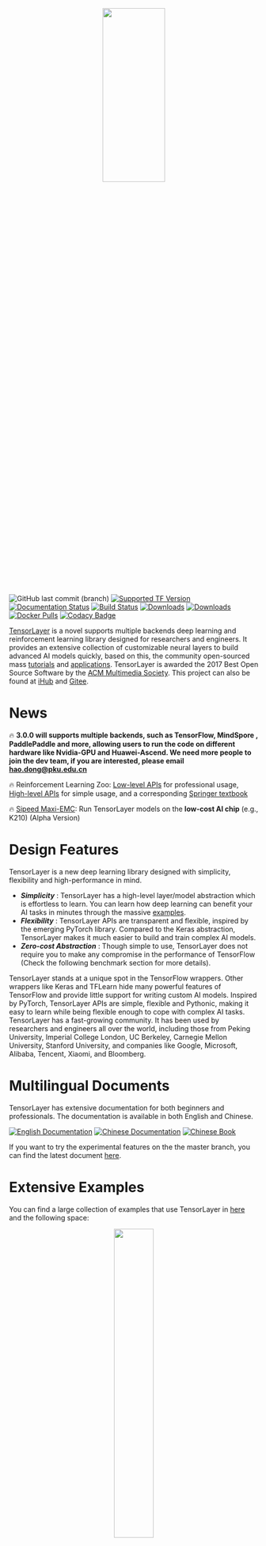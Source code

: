 <a href="https://tensorlayer.readthedocs.io/">
    <div align="center">
        <img src="img/tl_transparent_logo.png" width="50%" height="30%"/>
    </div>
</a>

<!--- [![PyPI Version](https://badge.fury.io/py/tensorlayer.svg)](https://badge.fury.io/py/tensorlayer) --->
<!--- ![PyPI - Python Version](https://img.shields.io/pypi/pyversions/tensorlayer.svg)) --->

![GitHub last commit (branch)](https://img.shields.io/github/last-commit/tensorlayer/tensorlayer/master.svg)
[![Supported TF Version](https://img.shields.io/badge/TensorFlow-2.0.0%2B-brightgreen.svg)](https://github.com/tensorflow/tensorflow/releases)
[![Documentation Status](https://readthedocs.org/projects/tensorlayer/badge/)](https://tensorlayer.readthedocs.io/)
[![Build Status](https://travis-ci.org/tensorlayer/tensorlayer.svg?branch=master)](https://travis-ci.org/tensorlayer/tensorlayer)
[![Downloads](http://pepy.tech/badge/tensorlayer)](http://pepy.tech/project/tensorlayer)
[![Downloads](https://pepy.tech/badge/tensorlayer/week)](https://pepy.tech/project/tensorlayer/week)
[![Docker Pulls](https://img.shields.io/docker/pulls/tensorlayer/tensorlayer.svg)](https://hub.docker.com/r/tensorlayer/tensorlayer/)
[![Codacy Badge](https://api.codacy.com/project/badge/Grade/d6b118784e25435498e7310745adb848)](https://www.codacy.com/app/tensorlayer/tensorlayer)

<!---  [![CircleCI](https://circleci.com/gh/tensorlayer/tensorlayer/tree/master.svg?style=svg)](https://circleci.com/gh/tensorlayer/tensorlayer/tree/master) --->

<!---  [![Documentation Status](https://readthedocs.org/projects/tensorlayercn/badge/)](https://tensorlayercn.readthedocs.io/)
<!---  [![PyUP Updates](https://pyup.io/repos/github/tensorlayer/tensorlayer/shield.svg)](https://pyup.io/repos/github/tensorlayer/tensorlayer/) --->

[TensorLayer](https://tensorlayer.readthedocs.io) is a novel supports multiple backends deep learning and reinforcement learning library designed for researchers and engineers. It provides an extensive collection of customizable neural layers to build advanced AI models quickly, based on this, the community open-sourced mass [tutorials](https://github.com/tensorlayer/tensorlayer/blob/master/examples/reinforcement_learning/README.md) and [applications](https://github.com/tensorlayer). TensorLayer is awarded the 2017 Best Open Source Software by the [ACM Multimedia Society](https://twitter.com/ImperialDSI/status/923928895325442049). 
This project can also be found at [iHub](https://code.ihub.org.cn/projects/328) and [Gitee](https://gitee.com/organizations/TensorLayer).

# News

🔥 **3.0.0 will supports multiple backends, such as TensorFlow, MindSpore , PaddlePaddle and more, allowing users to run the code on different hardware like Nvidia-GPU and Huawei-Ascend. We need more people to join the dev team, if you are interested, please email hao.dong@pku.edu.cn**

🔥 Reinforcement Learning Zoo: [Low-level APIs](https://github.com/tensorlayer/tensorlayer/tree/master/examples/reinforcement_learning) for professional usage, [High-level APIs](https://github.com/tensorlayer/RLzoo) for simple usage, and a corresponding [Springer textbook](http://springer.com/gp/book/9789811540943)

🔥 [Sipeed Maxi-EMC](https://github.com/sipeed/Maix-EMC): Run TensorLayer models on the **low-cost AI chip** (e.g., K210) (Alpha Version)

<!-- 🔥 [NNoM](https://github.com/majianjia/nnom): Run TensorLayer quantized models on the **MCU** (e.g., STM32) (Coming Soon) -->

# Design Features

TensorLayer is a new deep learning library designed with simplicity, flexibility and high-performance in mind.

- ***Simplicity*** : TensorLayer has a high-level layer/model abstraction which is effortless to learn. You can learn how deep learning can benefit your AI tasks in minutes through the massive [examples](https://github.com/tensorlayer/awesome-tensorlayer).
- ***Flexibility*** : TensorLayer APIs are transparent and flexible, inspired by the emerging PyTorch library. Compared to the Keras abstraction, TensorLayer makes it much easier to build and train complex AI models.
- ***Zero-cost Abstraction*** : Though simple to use, TensorLayer does not require you to make any compromise in the performance of TensorFlow (Check the following benchmark section for more details).

TensorLayer stands at a unique spot in the TensorFlow wrappers. Other wrappers like Keras and TFLearn
hide many powerful features of TensorFlow and provide little support for writing custom AI models. Inspired by PyTorch, TensorLayer APIs are simple, flexible and Pythonic,
making it easy to learn while being flexible enough to cope with complex AI tasks.
TensorLayer has a fast-growing community. It has been used by researchers and engineers all over the world, including those from  Peking University,
Imperial College London, UC Berkeley, Carnegie Mellon University, Stanford University, and companies like Google, Microsoft, Alibaba, Tencent, Xiaomi, and Bloomberg.

# Multilingual Documents

TensorLayer has extensive documentation for both beginners and professionals. The documentation is available in
both English and Chinese.

[![English Documentation](https://img.shields.io/badge/documentation-english-blue.svg)](https://tensorlayer.readthedocs.io/)
[![Chinese Documentation](https://img.shields.io/badge/documentation-%E4%B8%AD%E6%96%87-blue.svg)](https://tensorlayercn.readthedocs.io/)
[![Chinese Book](https://img.shields.io/badge/book-%E4%B8%AD%E6%96%87-blue.svg)](http://www.broadview.com.cn/book/5059/)

If you want to try the experimental features on the the master branch, you can find the latest document
[here](https://tensorlayer.readthedocs.io/en/latest/).

# Extensive Examples

You can find a large collection of examples that use TensorLayer in [here](examples/) and the following space:

<a href="https://github.com/tensorlayer/awesome-tensorlayer/blob/master/readme.md" target="\_blank">
	<div align="center">
		<img src="img/awesome-mentioned.png" width="40%"/>
	</div>
</a>

# Getting Start

TensorLayer 3.0 relies on TensorFlow, numpy, and others. To use GPUs, CUDA and cuDNN are required.

Install TensorFlow:

```bash
pip3 install tensorflow-gpu==2.0.0-rc1 # TensorFlow GPU (version 2.0 RC1)
pip3 install tensorflow # CPU version
```

Install the stable release of TensorLayer:

```bash
pip3 install tensorlayer
```

Install the unstable development version of TensorLayer:

```bash
pip3 install git+https://github.com/tensorlayer/tensorlayer.git
```

If you want to install the additional dependencies, you can also run
```bash
pip3 install --upgrade tensorlayer[all]              # all additional dependencies
pip3 install --upgrade tensorlayer[extra]            # only the `extra` dependencies
pip3 install --upgrade tensorlayer[contrib_loggers]  # only the `contrib_loggers` dependencies
```
If you want to use mindspore backend, you should install mindspore>=1.2.0
```bash
pip install https://ms-release.obs.cn-north-4.myhuaweicloud.com/1.2.1/MindSpore/gpu/ubuntu_x86/cuda-10.1/mindspore_gpu-1.2.1-cp37-cp37m-linux_x86_64.whl --trusted-host ms-release.obs.cn-north-4.myhuaweicloud.com -i https://pypi.tuna.tsinghua.edu.cn/simple
```

If you want to use paddlepaddle backend, you should install paddlepaddle>=2.0
```bash
python -m pip install paddlepaddle -i https://mirror.baidu.com/pypi/simple
```

If you are TensorFlow 1.X users, you can use TensorLayer 1.11.0:

```bash
# For last stable version of TensorLayer 1.X
pip3 install --upgrade tensorlayer==1.11.0
```

<!---
## Using Docker

The [TensorLayer containers](https://hub.docker.com/r/tensorlayer/tensorlayer/) are built on top of the official [TensorFlow containers](https://hub.docker.com/r/tensorflow/tensorflow/):

### Containers with CPU support

```bash
# for CPU version and Python 2
docker pull tensorlayer/tensorlayer:latest
docker run -it --rm -p 8888:8888 -p 6006:6006 -e PASSWORD=JUPYTER_NB_PASSWORD tensorlayer/tensorlayer:latest

# for CPU version and Python 3
docker pull tensorlayer/tensorlayer:latest-py3
docker run -it --rm -p 8888:8888 -p 6006:6006 -e PASSWORD=JUPYTER_NB_PASSWORD tensorlayer/tensorlayer:latest-py3
```

### Containers with GPU support

NVIDIA-Docker is required for these containers to work: [Project Link](https://github.com/NVIDIA/nvidia-docker)

```bash
# for GPU version and Python 2
docker pull tensorlayer/tensorlayer:latest-gpu
nvidia-docker run -it --rm -p 8888:8888 -p 6006:6006 -e PASSWORD=JUPYTER_NB_PASSWORD tensorlayer/tensorlayer:latest-gpu

# for GPU version and Python 3
docker pull tensorlayer/tensorlayer:latest-gpu-py3
nvidia-docker run -it --rm -p 8888:8888 -p 6006:6006 -e PASSWORD=JUPYTER_NB_PASSWORD tensorlayer/tensorlayer:latest-gpu-py3
```
--->

# Performance Benchmark

The following table shows the training speeds of [VGG16](http://www.robots.ox.ac.uk/~vgg/research/very_deep/) using TensorLayer and native TensorFlow on a TITAN Xp.

|   Mode    |       Lib       |  Data Format  | Max GPU Memory Usage(MB)  |Max CPU Memory Usage(MB) | Avg CPU Memory Usage(MB) | Runtime (sec) |
| :-------: | :-------------: | :-----------: | :-----------------: | :-----------------: | :-----------------: | :-----------: |
| AutoGraph | TensorFlow 2.0  | channel last  | 11833 |      2161         |        2136         |      74       |
|           | TensorLayer 2.0 | channel last  | 11833 |      2187         |        2169         |      76       |
|   Graph   |      Keras      | channel last  | 8677 |      2580         |        2576         |      101       |
|   Eager   | TensorFlow 2.0  | channel last  | 8723 |      2052         |        2024         |      97       |
|           | TensorLayer 2.0 | channel last  | 8723 |      2010         |        2007         |      95       |
|           | TensorLayer 3.0 | channel last  |      |                   |                     |               |                                             

# Getting Involved

Please read the [Contributor Guideline](CONTRIBUTING.md) before submitting your PRs.

We suggest users to report bugs using Github issues. Users can also discuss how to use TensorLayer in the following slack channel.

<br/>

<a href="https://join.slack.com/t/tensorlayer/shared_invite/enQtODk1NTQ5NTY1OTM5LTQyMGZhN2UzZDBhM2I3YjYzZDBkNGExYzcyZDNmOGQzNmYzNjc3ZjE3MzhiMjlkMmNiMmM3Nzc4ZDY2YmNkMTY" target="\_blank">
	<div align="center">
		<img src="img/join_slack.png" width="40%"/>
	</div>
</a>

<br/>

# Citing TensorLayer

If you find TensorLayer useful for your project, please cite the following paper：

```
@article{tensorlayer2017,
    author  = {Dong, Hao and Supratak, Akara and Mai, Luo and Liu, Fangde and Oehmichen, Axel and Yu, Simiao and Guo, Yike},
    journal = {ACM Multimedia},
    title   = {{TensorLayer: A Versatile Library for Efficient Deep Learning Development}},
    url     = {http://tensorlayer.org},
    year    = {2017}
}
```
